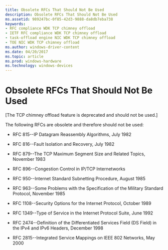```yaml
---
title: Obsolete RFCs That Should Not Be Used
description: Obsolete RFCs That Should Not Be Used
ms.assetid: 989247bc-0f85-42d3-9888-da8db7eba738
keywords:
- RFC compliance WDK TCP chimney offload
- IETF RFC compliance WDK TCP chimney offload
- task-offload engine NIC WDK TCP chimney offload
- TOE NIC WDK TCP chimney offload
ms.author: windows-driver-content
ms.date: 04/20/2017
ms.topic: article
ms.prod: windows-hardware
ms.technology: windows-devices
---
```


# Obsolete RFCs That Should Not Be Used


\[The TCP chimney offload feature is deprecated and should not be used.\]

The following RFCs are obsolete and therefore should not be used:

-   RFC 815--IP Datagram Reassembly Algorithms, July 1982

-   RFC 816--Fault Isolation and Recovery, July 1982

-   RFC 879--The TCP Maximum Segment Size and Related Topics, November 1983

-   RFC 896--Congestion Control in IP/TCP Internetworks

-   RFC 950--Internet Standard Subnetting Procedure, August 1985

-   RFC 963--Some Problems with the Specification of the Military Standard Protocol, November 1985

-   RFC 1108--Security Options for the Internet Protocol, October 1989

-   RFC 1349--Type of Service in the Internet Protocol Suite, June 1992

-   RFC 2474--Definition of the Differentiated Services Field (DS Field) in the IPv4 and IPv6 Headers, December 1998

-   RFC 2815--Integrated Service Mappings on IEEE 802 Networks, May 2000

 

 





